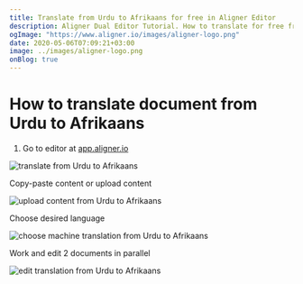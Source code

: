```yaml
---
title: Translate from Urdu to Afrikaans for free in Aligner Editor
description: Aligner Dual Editor Tutorial. How to translate for free from Urdu to Afrikaans. Aligner is multilingual document management platform. 
ogImage: "https://www.aligner.io/images/aligner-logo.png"
date: 2020-05-06T07:09:21+03:00
image: ../images/aligner-logo.png
onBlog: true
---
```


# How to translate document from Urdu to Afrikaans

1. Go to editor at [app.aligner.io](https://app.aligner.io "Aligner App web page")

![translate from Urdu to Afrikaans](../aligner-blank-editor.png "translate from Urdu to Afrikaans")

Copy-paste content or upload content

![upload content from Urdu to Afrikaans](../aligner-uploaded-document.png "upload content from Urdu to Afrikaans")

Choose desired language

![choose machine translation from Urdu to Afrikaans](../aligner-language-dropdown.png "choose machine translation from Urdu to Afrikaans")

Work and edit 2 documents in parallel

![edit translation from Urdu to Afrikaans](../aligner-double-sitded-editor.png "edit translation from Urdu to Afrikaans")

